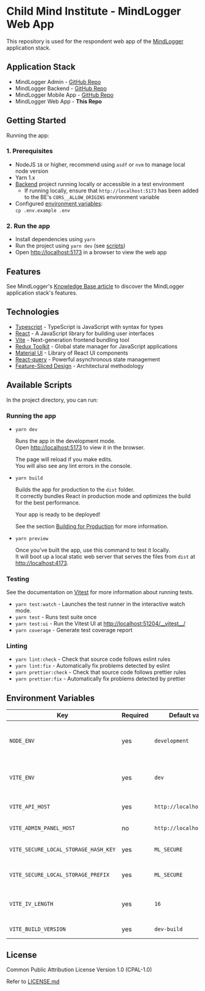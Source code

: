 # Child Mind Institute - MindLogger Web App

This repository is used for the respondent web app of the [MindLogger](https://mindlogger.org/) application stack.

## Application Stack

* MindLogger Admin - [GitHub Repo](https://github.com/ChildMindInstitute/mindlogger-admin)
* MindLogger Backend - [GitHub Repo](https://github.com/ChildMindInstitute/mindlogger-backend-refactor)
* MindLogger Mobile App - [GitHub Repo](https://github.com/ChildMindInstitute/mindlogger-app-refactor)
* MindLogger Web App - **This Repo**

## Getting Started

Running the app:

### 1. Prerequisites

- NodeJS `18` or higher, recommend using `asdf` or `nvm` to manage local node version
- Yarn 1.x
- [Backend](https://github.com/ChildMindInstitute/mindlogger-backend-refactor) project running locally or accessible in a test environment
  - If running locally, ensure that `http://localhost:5173` has been added to the BE's `CORS__ALLOW_ORIGINS` environment variable
- Configured [environment variables](#environment-variables):\
  `cp .env.example .env`

### 2. Run the app

- Install dependencies using `yarn`
- Run the project using `yarn dev` (see [scripts](#available-scripts))
- Open [http://localhost:5173](http://localhost:5173) in a browser to view the web app

## Features

See MindLogger's [Knowledge Base article](https://mindlogger.atlassian.net/servicedesk/customer/portal/3/topic/4d9a9ad4-c663-443b-b7fc-be9faf5d9383/article/337444910) to discover the MindLogger application stack's features.

## Technologies

- [Typescript](https://www.typescriptlang.org/) - TypeScript is JavaScript with syntax for types
- [React](https://reactjs.org/) - A JavaScript library for building user interfaces
- [Vite](https://vitejs.dev/) - Next-generation frontend bundling tool
- [Redux Toolkit](https://redux-toolkit.js.org/) - Global state manager for JavaScript applications
- [Material UI](https://mui.com/) - Library of React UI components
- [React-query](https://tanstack.com/query/v4/?from=reactQueryV3&original=https://react-query-v3.tanstack.com/) - Powerful asynchronous state management
- [Feature-Sliced Design](https://feature-sliced.design/) - Architectural methodology

## Available Scripts

In the project directory, you can run:

### Running the app

- `yarn dev`

    Runs the app in the development mode.\
    Open [http://localhost:5173](http://localhost:5173) to view it in the browser.

    The page will reload if you make edits.\
    You will also see any lint errors in the console.

- `yarn build`

    Builds the app for production to the `dist` folder.\
    It correctly bundles React in production mode and optimizes the build for the best performance.

    Your app is ready to be deployed!

    See the section [Building for Production](https://vitejs.dev/guide/build.html) for more information.

- `yarn preview`

    Once you've built the app, use this command to test it locally.\
    It will boot up a local static web server that serves the files from `dist` at [http://localhost:4173](http://localhost:4173).

### Testing

See the documentation on [Vitest](https://vitest.dev/guide/) for more information about running tests.

- `yarn test:watch` - Launches the test runner in the interactive watch mode.
- `yarn test` - Runs test suite once
- `yarn test:ui` - Run the Vitest UI at [http://localhost:51204/__vitest\__/](http://localhost:51204/__vitest__/)
- `yarn coverage` - Generate test coverage report

### Linting

- `yarn lint:check` - Check that source code follows eslint rules
- `yarn lint:fix` - Automatically fix problems detected by eslint
- `yarn prettier:check` - Check that source code follows prettier rules
- `yarn prettier:fix` - Automatically fix problems detected by prettier

## Environment Variables

| Key | Required | Default value | Description |
| - | - | - | - |
| `NODE_ENV` | yes | `development` | Node environment (`development` or `production`) |
| `VITE_ENV` | yes | `dev` | Server environment (`dev`, `stage`, or `prod`) |
| `VITE_API_HOST` | yes | `http://localhost:8000/` | MindLogger Backend API base URL |
| `VITE_ADMIN_PANEL_HOST` | no | `http://localhost:3000/` | MindLogger Admin URL |
| `VITE_SECURE_LOCAL_STORAGE_HASH_KEY` | yes | `ML_SECURE` | Secure local storage hash key |
| `VITE_SECURE_LOCAL_STORAGE_PREFIX` | yes | `ML_SECURE` | Secure local storage prefix |
| `VITE_IV_LENGTH` | yes | `16` | Encryption initialization vector length |
| `VITE_BUILD_VERSION` | yes | `dev-build` | Build version |

## License

Common Public Attribution License Version 1.0 (CPAL-1.0)

Refer to [LICENSE.md](./LICENSE.md)
